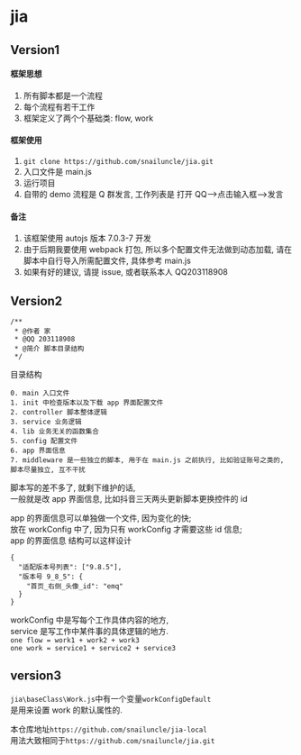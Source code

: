 # jia

## Version1

#### 框架思想

1. 所有脚本都是一个流程
2. 每个流程有若干工作
3. 框架定义了两个个基础类: flow, work

#### 框架使用

1. `git clone https://github.com/snailuncle/jia.git`
2. 入口文件是 main.js
3. 运行项目
4. 自带的 demo 流程是 Q 群发言, 工作列表是 打开 QQ-->点击输入框-->发言

#### 备注

1. 该框架使用 autojs 版本 7.0.3-7 开发
2. 由于后期我要使用 webpack 打包, 所以多个配置文件无法做到动态加载, 请在脚本中自行导入所需配置文件, 具体参考 main.js
3. 如果有好的建议, 请提 issue, 或者联系本人 QQ203118908

## Version2

```
/**
 * @作者 家
 * @QQ 203118908
 * @简介 脚本目录结构
 */
```

目录结构

```
0. main 入口文件
1. init 中检查版本以及下载 app 界面配置文件
2. controller 脚本整体逻辑
3. service 业务逻辑
4. lib 业务无关的函数集合
5. config 配置文件
6. app 界面信息
7. middleware 是一些独立的脚本, 用于在 main.js 之前执行, 比如验证账号之类的, 脚本尽量独立, 互不干扰
```

脚本写的差不多了, 就剩下维护的话,  
一般就是改 app 界面信息, 比如抖音三天两头更新脚本更换控件的 id

app 的界面信息可以单独做一个文件, 因为变化的快;  
放在 workConfig 中了, 因为只有 workConfig 才需要这些 id 信息;  
app 的界面信息 结构可以这样设计

```
{
  "适配版本号列表": ["9.8.5"],
  "版本号 9_8_5": {
    "首页_右侧_头像_id": "emq"
  }
}

```

workConfig 中是写每个工作具体内容的地方,  
service 是写工作中某件事的具体逻辑的地方.  
`one flow = work1 + work2 + work3`  
`one work = service1 + service2 + service3`

## version3

`jia\baseClass\Work.js`中有一个变量`workConfigDefault`  
 是用来设置 work 的默认属性的.

本仓库地址`https://github.com/snailuncle/jia-local`  
 用法大致相同于`https://github.com/snailuncle/jia.git`
